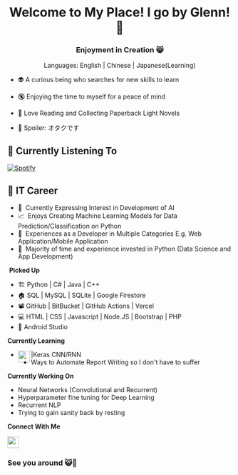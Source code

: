 <h1 align="center">Welcome to My Place! I go by Glenn! 👋</h1>
<h3 align="center">Enjoyment in Creation 😸</h3>
<p align="center">Languages: English | Chinese | Japanese(Learning)</p>

- 👽 A curious being who searches for new skills to learn

- 🔇 Enjoying the time to myself for a peace of mind

- 📖 Love Reading and Collecting Paperback Light Novels

- 🤫 Spoiler: オタクです

<h2 align="left">🎵 Currently Listening To</h2>

[![Spotify](https://spotify-playing-glennpck.vercel.app/api/spotify?background_color=0d1117&border_color=ffffff)](https://open.spotify.com/user/nywfg09j2k83q5asavj18qx9y)

<h2 align="left">🔅 IT Career</h2>

- 🤖 &nbsp;Currently Expressing Interest in Development of AI
- 📈 &nbsp;Enjoys Creating Machine Learning Models for Data Prediction/Classification on Python
- 🔧 &nbsp;Experiences as a Developer in Multiple Categories E.g. Web Application/Mobile Application
- 🐍 &nbsp;Majority of time and experience invested in Python (Data Science and App Development)

&nbsp;**Picked Up**

* 🏗️ Python | C# | Java | C++
* 🏠 SQL | MySQL | SQLite | Google Firestore
* 📽️ GitHub | BitBucket | GitHub Actions | Vercel
* 💻 HTML | CSS | Javascript | Node.JS | Bootstrap | PHP
* 📱 Android Studio

**Currently Learning**

* |Keras CNN/RNN<img align="left" width="26px" src="https://img.stackshare.io/service/5601/keras.png" />
* Ways to Automate Report Writing so I don't have to suffer

**Currently Working On**

* Neural Networks (Convolutional and Recurrent)
* Hyperparameter fine tuning for Deep Learning
* Recurrent NLP
* Trying to gain sanity back by resting

**Connect With Me**

<a href="https://www.linkedin.com/in/glenn-peh-133bb7185/" target="blank"><img align="center" src="https://cdn-icons-png.flaticon.com/512/174/174857.png" width="26px" /></a>


<h3 align="left">See you around 😺👋</h3>
